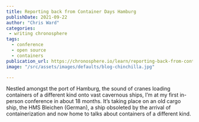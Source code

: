 ```yaml
---
title: Reporting back from Container Days Hamburg
publishDate: 2021-09-22
author: "Chris Ward"
categories:
 - writing chronosphere
tags:
  - conference
  - open source
  - containers
publication_url: https://chronosphere.io/learn/reporting-back-from-container-days-hamburg/
image: "/src/assets/images/defaults/blog-chinchilla.jpg"

---
```


Nestled amongst the port of Hamburg, the sound of cranes loading containers of a different kind onto vast cavernous ships, I’m at my first in-person conference in about 18 months. It’s taking place on an old cargo ship, the HMS Bleichen (German), a ship obsoleted by the arrival of containerization and now home to talks about containers of a different kind.